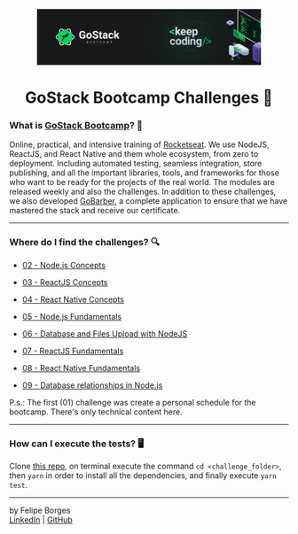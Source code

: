 <div align="center">
	<a href="https://rocketseat.com.br/gostack" target="_blank">
		<img src="/.github/gostackimg.png" alt="Logo" style="max-width:80%"/>
	</a>
</div>

<div align="center">
	<h1>GoStack Bootcamp Challenges 💾</h1>
</div>

### What is <a href="https://rocketseat.com.br/gostack" target="_blank">GoStack Bootcamp</a>? 🚀
Online, practical, and intensive training of [Rocketseat](https://rocketseat.com.br/). We use NodeJS, ReactJS, and React Native and them whole ecosystem, from zero to deployment. Including automated testing, seamless integration, store publishing, and all the important libraries, tools, and frameworks for those who want to be ready for the projects of the real world. The modules are released weekly and also the challenges. In addition to these challenges, we also developed [GoBarber](https://github.com/felipejsborges/gobarber), a complete application to ensure that we have mastered the stack and receive our certificate.
<hr>

### Where do I find the challenges? 🔍
- [02 - Node.js Concepts](/02_nodejs_concepts)

- [03 - ReactJS Concepts](/03_reactjs_concepts)

- [04 - React Native Concepts](/04_react_native_concepts)

- [05 - Node.js Fundamentals](/05_nodejs_fundamentals)

- [06 - Database and Files Upload with NodeJS](/06_db_and_files_upload)

- [07 - ReactJS Fundamentals](/07_reactjs_fundamentals)

- [08 - React Native Fundamentals](/08_react_native_fundamentals)

- [09 - Database relationships in Node.js](/09_database_relationships)

P.s.: The first (01) challenge was create a personal schedule for the bootcamp. There's only technical content here.
<hr>

### How can I execute the tests? 🖥
Clone [this repo](https://github.com/felipejsborges/gostack_bootcamp_challenges), on terminal execute the command `cd <challenge_folder>`, then `yarn` in order to install all the dependencies, and finally execute `yarn test`.
<hr>

by Felipe Borges<br>
[LinkedIn](https://www.linkedin.com/in/felipejsborges) | [GitHub](https://github.com/felipejsborges)

